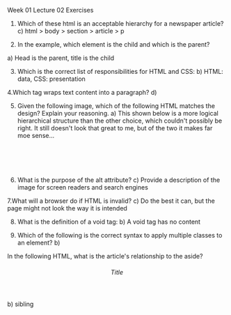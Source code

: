 Week 01 Lecture 02 Exercises

1. Which of these html is an acceptable hierarchy for a newspaper article?
c) html > body > section > article > p

2. In the example, which element is the child and which is the parent?
<head>
  <title></title>
</head>
a) Head is the parent, title is the child

3. Which is the correct list of responsibilities for HTML and CSS:
b) HTML: data, CSS: presentation

4.Which tag wraps text content into a paragraph?
d) <p>

5. Given the following image, which of the following HTML matches the design? Explain your reasoning.
a)  This shown below is a more logical hierarchical structure than the other choice, which couldn't possibly be right.  It still doesn't look that great to me, but of the two it makes far moe sense...

  <header>
    <nav></nav>
    <h1></h1>
    <h5></h5>
  </header>
  <section>
    <article>
      <img>
      <ul></ul>
      <h2></h2>
    </article>
  </section>

6. What is the purpose of the alt attribute?
c) Provide a description of the image for screen readers and search engines

7.What will a browser do if HTML is invalid?
c) Do the best it can, but the page might not look the way it is intended

8. What is the definition of a void tag:
b) A void tag has no content

9. Which of the following is the correct syntax to apply multiple classes to an element?
b) <div class="large important sparkly"></div>

In the following HTML, what is the article's relationship to the aside?

<html>
  <head></head>
  <body>
    <article>
    </article>
    <aside>
      <header>
        <h6>Title</h6>
      </header>
    </aside>
  </body>
</html>

b) sibling